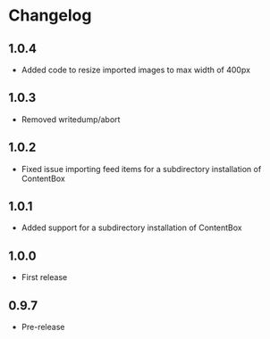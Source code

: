 # Changelog

## 1.0.4
* Added code to resize imported images to max width of 400px

## 1.0.3
* Removed writedump/abort

## 1.0.2
* Fixed issue importing feed items for a subdirectory installation of ContentBox

## 1.0.1
* Added support for a subdirectory installation of ContentBox

## 1.0.0
* First release

## 0.9.7
* Pre-release